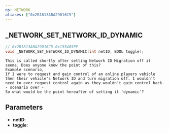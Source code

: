 ```yaml
---
ns: NETWORK
aliases: ["0x2B1813ABA29016C5"]
---
```

## _NETWORK_SET_NETWORK_ID_DYNAMIC

```c
// 0x2B1813ABA29016C5 0x155465EE
void _NETWORK_SET_NETWORK_ID_DYNAMIC(int netID, BOOL toggle);
```

```
This is called shortly after setting Network ID Migration off it seems. Does anyone know the point of this?   
Example scenario,   
If I were to request and gain control of an online players vehicle then their vehicle's Network ID and turn migration off. I wouldn't need to ever request control again as they wouldn't gain control back.   
- scenario over -  
So what would be the point hereafter of setting it 'dynamic'?  
```

## Parameters
* **netID**: 
* **toggle**: 

